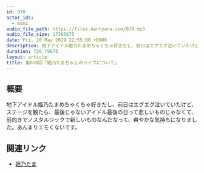 ```yaml
---
id: 070
actor_ids:
  - mami
audio_file_path: https://files.nantyara.com/070.mp3
audio_file_size: 17385675
date: Fri, 10 May 2019 22:55:00 +0900
description: 地下アイドル姫乃たまめちゃくちゃ好きだし、前日はエグエグ泣いていたけど、ステージを観たら、最後じゃないアイドル最後の日って悲しいものじゃなくて、前向きでノスタルジックで新しいものなんだなって、爽やかな気持ちになりました。あんまりエモくないです。
duration: 720.79675
layout: article
title: 第070回「姫乃たまちゃんのライブについて」
---
```

## 概要

地下アイドル姫乃たまめちゃくちゃ好きだし、前日はエグエグ泣いていたけど、ステージを観たら、最後じゃないアイドル最後の日って悲しいものじゃなくて、前向きでノスタルジックで新しいものなんだなって、爽やかな気持ちになりました。あんまりエモくないです。

## 関連リンク

* [姫乃たま](https://twitter.com/himeeeno)
